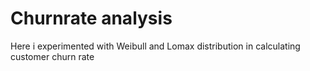 # Churnrate analysis
Here i experimented with Weibull and Lomax distribution in calculating customer churn rate
